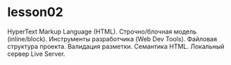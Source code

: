 # lesson02
HyperText Markup Language (HTML). Строчно/блочная модель (inline/block). Инструменты разработчика (Web Dev Tools). Файловая структура проекта. Валидация разметки. Семантика HTML. Локальный сервер Live Server.
